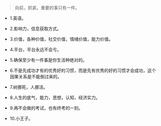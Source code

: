 >向前，抓紧。重要的事只有一件。

- 1.英语。

- 2.影响力，信息获取方式。

- 3.价值，各种价值，社交价值，情绪价值，能力价值。

- 4.平台，平台永远不会亏。

- 5.确保至少有一件事是你生活种绝对的。

- 6.不是先成功才有的优秀好的习惯，而是先有优秀的好的习惯才会成功，这个因果关系是不能倒过来的。

- 7.树挪死，人挪活。

- 8.人生的底气，能力，思想，认知，经济实力。

- 9.再不会做的考试，也有终考的一刻。

- 10.小王子。
